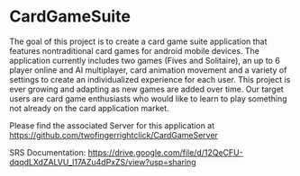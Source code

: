 # CardGameSuite
The goal of this project is to create a card game suite application that features nontraditional card games for android mobile devices. The application currently includes two games (Fives and Solitaire), an up to 6 player online and AI multiplayer, card animation movement and a variety of settings to create an individualized experience for each user. This project is ever growing and adapting as new games are added over time. Our target users are card game enthusiasts who would like to learn to play something not already on the card application market.

Please find the associated Server for this application at https://github.com/twofingerrightclick/CardGameServer

SRS Documentation: https://drive.google.com/file/d/12QeCFU-dqqdLXdZALVU_l17AZu4dPxZS/view?usp=sharing
